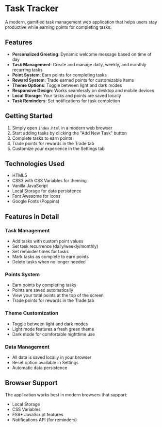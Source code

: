 # Task Tracker

A modern, gamified task management web application that helps users stay productive while earning points for completing tasks.

## Features

- **Personalized Greeting**: Dynamic welcome message based on time of day
- **Task Management**: Create and manage daily, weekly, and monthly recurring tasks
- **Point System**: Earn points for completing tasks
- **Reward System**: Trade earned points for customizable items
- **Theme Options**: Toggle between light and dark modes
- **Responsive Design**: Works seamlessly on desktop and mobile devices
- **Local Storage**: Your tasks and points are saved locally
- **Task Reminders**: Set notifications for task completion

## Getting Started

1. Simply open `index.html` in a modern web browser
2. Start adding tasks by clicking the "Add New Task" button
3. Complete tasks to earn points
4. Trade points for rewards in the Trade tab
5. Customize your experience in the Settings tab

## Technologies Used

- HTML5
- CSS3 with CSS Variables for theming
- Vanilla JavaScript
- Local Storage for data persistence
- Font Awesome for icons
- Google Fonts (Poppins)

## Features in Detail

### Task Management
- Add tasks with custom point values
- Set task recurrence (daily/weekly/monthly)
- Set reminder times for tasks
- Mark tasks as complete to earn points
- Delete tasks when no longer needed

### Points System
- Earn points by completing tasks
- Points are saved automatically
- View your total points at the top of the screen
- Trade points for rewards in the Trade tab

### Theme Customization
- Toggle between light and dark modes
- Light mode features a fresh green theme
- Dark mode for comfortable nighttime use

### Data Management
- All data is saved locally in your browser
- Reset option available in Settings
- Automatic data persistence

## Browser Support

The application works best in modern browsers that support:
- Local Storage
- CSS Variables
- ES6+ JavaScript features
- Notifications API (for reminders)
